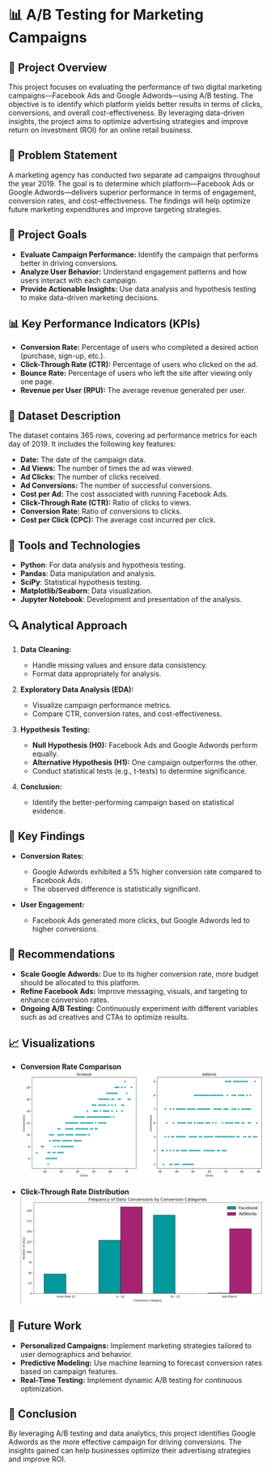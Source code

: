 # 📊 A/B Testing for Marketing Campaigns

## 🚀 Project Overview
This project focuses on evaluating the performance of two digital marketing campaigns—Facebook Ads and Google Adwords—using A/B testing. The objective is to identify which platform yields better results in terms of clicks, conversions, and overall cost-effectiveness. By leveraging data-driven insights, the project aims to optimize advertising strategies and improve return on investment (ROI) for an online retail business.

## 🚩 Problem Statement
A marketing agency has conducted two separate ad campaigns throughout the year 2019. The goal is to determine which platform—Facebook Ads or Google Adwords—delivers superior performance in terms of engagement, conversion rates, and cost-effectiveness. The findings will help optimize future marketing expenditures and improve targeting strategies.

## 🎯 Project Goals
- **Evaluate Campaign Performance:** Identify the campaign that performs better in driving conversions.
- **Analyze User Behavior:** Understand engagement patterns and how users interact with each campaign.
- **Provide Actionable Insights:** Use data analysis and hypothesis testing to make data-driven marketing decisions.

## 📊 Key Performance Indicators (KPIs)
- **Conversion Rate:** Percentage of users who completed a desired action (purchase, sign-up, etc.).
- **Click-Through Rate (CTR):** Percentage of users who clicked on the ad.
- **Bounce Rate:** Percentage of users who left the site after viewing only one page.
- **Revenue per User (RPU):** The average revenue generated per user.

## 📂 Dataset Description
The dataset contains 365 rows, covering ad performance metrics for each day of 2019. It includes the following key features:
- **Date:** The date of the campaign data.
- **Ad Views:** The number of times the ad was viewed.
- **Ad Clicks:** The number of clicks received.
- **Ad Conversions:** The number of successful conversions.
- **Cost per Ad:** The cost associated with running Facebook Ads.
- **Click-Through Rate (CTR):** Ratio of clicks to views.
- **Conversion Rate:** Ratio of conversions to clicks.
- **Cost per Click (CPC):** The average cost incurred per click.

## 🧰 Tools and Technologies
- **Python**: For data analysis and hypothesis testing.
- **Pandas**: Data manipulation and analysis.
- **SciPy**: Statistical hypothesis testing.
- **Matplotlib/Seaborn**: Data visualization.
- **Jupyter Notebook**: Development and presentation of the analysis.

## 🔍 Analytical Approach
1. **Data Cleaning:**
   - Handle missing values and ensure data consistency.
   - Format data appropriately for analysis.

2. **Exploratory Data Analysis (EDA):**
   - Visualize campaign performance metrics.
   - Compare CTR, conversion rates, and cost-effectiveness.

3. **Hypothesis Testing:**
   - **Null Hypothesis (H0):** Facebook Ads and Google Adwords perform equally.
   - **Alternative Hypothesis (H1):** One campaign outperforms the other.
   - Conduct statistical tests (e.g., t-tests) to determine significance.

4. **Conclusion:**
   - Identify the better-performing campaign based on statistical evidence.

## 📑 Key Findings
- **Conversion Rates:**
  - Google Adwords exhibited a 5% higher conversion rate compared to Facebook Ads.
  - The observed difference is statistically significant.

- **User Engagement:**
  - Facebook Ads generated more clicks, but Google Adwords led to higher conversions.

## 📝 Recommendations
- **Scale Google Adwords:** Due to its higher conversion rate, more budget should be allocated to this platform.
- **Refine Facebook Ads:** Improve messaging, visuals, and targeting to enhance conversion rates.
- **Ongoing A/B Testing:** Continuously experiment with different variables such as ad creatives and CTAs to optimize results.

## 📈 Visualizations
- **Conversion Rate Comparison**
  ![Conversion Rate](images/101.png)

- **Click-Through Rate Distribution**
  ![CTR Distribution](images/102.png)

## 🚀 Future Work
- **Personalized Campaigns:** Implement marketing strategies tailored to user demographics and behavior.
- **Predictive Modeling:** Use machine learning to forecast conversion rates based on campaign features.
- **Real-Time Testing:** Implement dynamic A/B testing for continuous optimization.

## 📜 Conclusion
By leveraging A/B testing and data analytics, this project identifies Google Adwords as the more effective campaign for driving conversions. The insights gained can help businesses optimize their advertising strategies and improve ROI.
